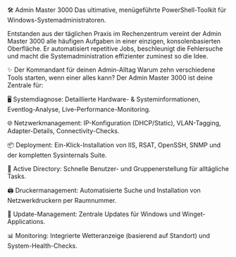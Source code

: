 🛠️ Admin Master 3000
Das ultimative, menügeführte PowerShell-Toolkit für Windows-Systemadministratoren.

Entstanden aus der täglichen Praxis im Rechenzentrum vereint der Admin Master 3000 alle häufigen Aufgaben in einer einzigen, konsolenbasierten Oberfläche.
Er automatisiert repetitive Jobs, beschleunigt die Fehlersuche und macht die Systemadministration effizienter zuminest so die Idee.







✨ Der Kommandant für deinen Admin-Alltag
Warum zehn verschiedene Tools starten, wenn einer alles kann? Der Admin Master 3000 ist deine Zentrale für:

🖥️ Systemdiagnose: Detaillierte Hardware- & Systeminformationen, Eventlog-Analyse, Live-Performance-Monitoring.

🌐 Netzwerkmanagement: IP-Konfiguration (DHCP/Static), VLAN-Tagging, Adapter-Details, Connectivity-Checks.

📦 Deployment: Ein-Klick-Installation von IIS, RSAT, OpenSSH, SNMP und der kompletten Sysinternals Suite.

🔐 Active Directory: Schnelle Benutzer- und Gruppenerstellung für alltägliche Tasks.

🖨️ Druckermanagement: Automatisierte Suche und Installation von Netzwerkdruckern per Raumnummer.

🔄 Update-Management: Zentrale Updates für Windows und Winget-Applications.

📊 Monitoring: Integrierte Wetteranzeige (basierend auf Standort) und System-Health-Checks.
